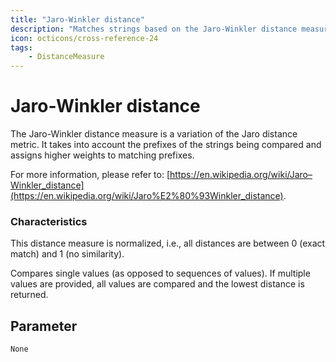```yaml
---
title: "Jaro-Winkler distance"
description: "Matches strings based on the Jaro-Winkler distance measure."
icon: octicons/cross-reference-24
tags: 
    - DistanceMeasure
---
```

# Jaro-Winkler distance
<!-- This file was generated - DO NOT CHANGE IT MANUALLY -->



The Jaro-Winkler distance measure is a variation of the Jaro distance metric. It takes into account the prefixes of the strings being compared and assigns higher weights to matching prefixes.

For more information, please refer to: [https://en.wikipedia.org/wiki/Jaro–Winkler_distance](https://en.wikipedia.org/wiki/Jaro%E2%80%93Winkler_distance).

### Characteristics
This distance measure is normalized, i.e., all distances are between 0 (exact match) and 1 (no similarity).

Compares single values (as opposed to sequences of values). If multiple values are provided, all values are compared and the lowest distance is returned.

## Parameter

`None`
